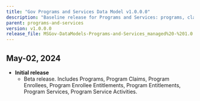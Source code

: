 ```yaml
---
title: "Gov Programs and Services Data Model v1.0.0.0"
description: "Baseline release for Programs and Services: programs, claims, enrollees, entitlements, services, and service activities."
parent: programs-and-services
version: v1.0.0.0
release_file: MSGov-DataModels-Programs-and-Services_managed%20-%201.0.0.0.zip
---
```


## May-02, 2024

-   **Initial release**
    - Beta release. Includes Programs, Program Claims, Program Enrollees, Program Enrollee Entitlements, Program Entitlements, Program Services, Program Service Activities.
